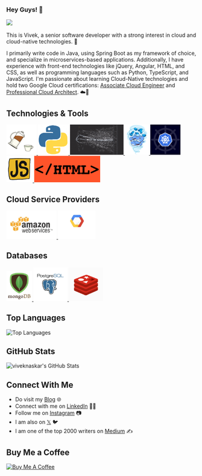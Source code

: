 ### Hey Guys! 👋
![](https://komarev.com/ghpvc/?username=viveknaskar&color=blue)

This is Vivek, a senior software developer with a strong interest in cloud and cloud-native technologies. 🎯

I primarily write code in Java, using Spring Boot as my framework of choice, and specialize in microservices-based applications. Additionally, I have experience with front-end technologies like jQuery, Angular, HTML, and CSS, as well as programming languages such as Python, TypeScript, and JavaScript. I'm passionate about learning Cloud-Native technologies and hold two Google Cloud certifications: [Associate Cloud Engineer](https://www.credly.com/badges/a4a68140-7ae5-4f9f-9367-0feab898de29) and [Professional Cloud Architect](https://www.credly.com/badges/28e58ecf-b240-4b9d-8351-a9e8885ccb1e). ☁️🚀

## Technologies & Tools
<p align="left">
   <a href="https://www.java.com/en/" target="_blank">
       <img src="https://raw.githubusercontent.com/viveknaskar/viveknaskar/master/assets/java.gif" height="80" />
   </a>
   <a href="https://python.org/" target="_blank">
       <img src="https://raw.githubusercontent.com/viveknaskar/viveknaskar/master/assets/python.gif" height="80" />
   </a>
   <a href="https://microservices.io/" target="_blank">
       <img src="https://raw.githubusercontent.com/viveknaskar/viveknaskar/master/assets/microservices.gif" height="80" />
   </a>
   <a href="https://www.docker.com/" target="_blank">
       <img src="https://raw.githubusercontent.com/viveknaskar/viveknaskar/master/assets/docker.gif" height="80" />
   </a>
   <a href="https://kubernetes.io/" target="_blank">
       <img src="https://raw.githubusercontent.com/viveknaskar/viveknaskar/master/assets/k8s.gif" height="80" />
   </a>
   <a href="https://www.javascript.com/" target="_blank">
       <img src="https://raw.githubusercontent.com/viveknaskar/viveknaskar/master/assets/js.gif" height="70" />
   </a>
   <a href="https://html.com/" target="_blank">
       <img src="https://raw.githubusercontent.com/viveknaskar/viveknaskar/master/assets/html.gif" height="70" />
   </a>
</p>
  
## Cloud Service Providers
<p align="left">
   <a href="https://aws.amazon.com/" target="_blank">
       <img src="https://raw.githubusercontent.com/viveknaskar/viveknaskar/master/assets/aws.gif" height="75" />
   </a>
   <a href="https://console.cloud.google.com/" target="_blank">
       <img src="https://raw.githubusercontent.com/viveknaskar/viveknaskar/master/assets/gcp.gif" height="75" />
   </a>
</p>
  
## Databases
 <p align="left">
   <a href="https://www.mongodb.com/" target="_blank">
       <img src="https://raw.githubusercontent.com/viveknaskar/viveknaskar/master/assets/mongo.gif" height="80" />
   </a>
   <a href="https://www.postgresql.org/" target="_blank">
       <img src="https://raw.githubusercontent.com/viveknaskar/viveknaskar/master/assets/postgresql.gif" height="90" />
   </a>
   <a href="https://redis.io/" target="_blank">
       <img src="https://raw.githubusercontent.com/viveknaskar/viveknaskar/master/assets/redis.gif" height="90" />
   </a>
</p>

## Top Languages
![Top Languages](https://github-readme-stats.vercel.app/api/top-langs/?username=viveknaskar&layout=compact&theme=buefy&hide_border=true&langs_count=7)
<br>

## GitHub Stats
![viveknaskar's GitHub Stats](https://github-readme-stats.vercel.app/api?username=viveknaskar&show_icons=true&hide_border=false&title_color=ff652f&icon_color=FFE400&bg_color=09131B&text_color=ffffff&border_color=0c1a25)

## Connect With Me
- Do visit my [Blog](https://thedeveloperstory.com) 🌐
- Connect with me on [LinkedIn](https://www.linkedin.com/in/viveknaskar/) 👨‍💻
- Follow me on [Instagram](https://www.instagram.com/thedeveloperstory/) 📷
- I am also on [𝕏](https://x.com/vivek_naskar) 🐦
- I am one of the top 2000 writers on [Medium](https://viveknaskar.medium.com/) ✍️

## Buy Me a Coffee
<a href="https://buymeacoffee.com/viveknaskar" target="_blank"><img src="https://cdn.buymeacoffee.com/buttons/v2/default-yellow.png" alt="Buy Me A Coffee" style="height: 60px !important;width: 216px !important;" ></a>
